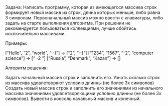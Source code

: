 Задача: Написать программу, которая из имеющегося массива строк формирует новый массив из строк, длина которых меньше, либо равна 3 символам. Первоначальный массив можно ввести с клавиатуры, либо задать на старте выполнения алгоритма. При решении не рекомендуется пользоваться коллекциями, лучше обойтись исключительно массивами.

Примеры:

[“Hello”, “2”, “world”, “:-)”] → [“2”, “:-)”]
[“1234”, “1567”, “-2”, “computer science”] → [“ -2 ”]
[“Russia”, “Denmark”, “Kazan”] → []

Алгоритм решения:

Задать начальный массив строк и заполнить его.
Узнать сколько строк из массива удовлетворяют условию длинны (не более 3х символов)
Создать новый массив строк и заполнить его значениями из начального массива значениями удовлетворяющими условию длинны (не более 3х символов).
Вывести в консоль начальный массив и конечный.